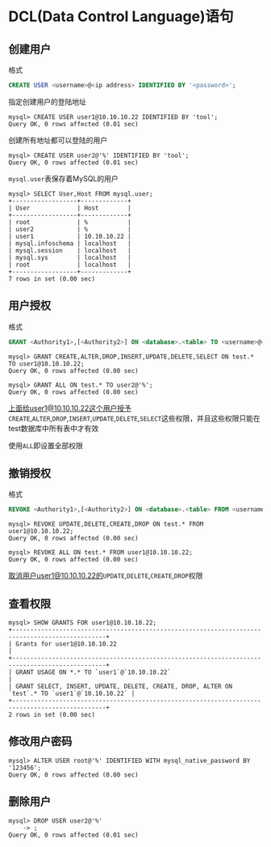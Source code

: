 # DCL(Data Control Language)语句



## 创建用户

格式

```sql
CREATE USER <username>@<ip address> IDENTIFIED BY '<password>';
```



指定创建用户的登陆地址

```shell
mysql> CREATE USER user1@10.10.10.22 IDENTIFIED BY 'tool';
Query OK, 0 rows affected (0.01 sec)

```



创建所有地址都可以登陆的用户

```shell
mysql> CREATE USER user2@'%' IDENTIFIED BY 'tool';
Query OK, 0 rows affected (0.01 sec)

```



`mysql.user`表保存着MySQL的用户

```shell
mysql> SELECT User,Host FROM mysql.user;
+------------------+-------------+
| User             | Host        |
+------------------+-------------+
| root             | %           |
| user2            | %           |
| user1            | 10.10.10.22 |
| mysql.infoschema | localhost   |
| mysql.session    | localhost   |
| mysql.sys        | localhost   |
| root             | localhost   |
+------------------+-------------+
7 rows in set (0.00 sec)

```





## 用户授权

格式

```sql
GRANT <Authority1>,[<Authority2>] ON <database>.<table> TO <username>@<ip address>;
```



```shell
mysql> GRANT CREATE,ALTER,DROP,INSERT,UPDATE,DELETE,SELECT ON test.* TO user1@10.10.10.22;
Query OK, 0 rows affected (0.00 sec)

mysql> GRANT ALL ON test.* TO user2@'%';
Query OK, 0 rows affected (0.00 sec)

```

上面给user1@10.10.10.22这个用户授予`CREATE`,`ALTER`,`DROP`,`INSERT`,`UPDATE`,`DELETE`,`SELECT`这些权限，并且这些权限只能在test数据库中所有表中才有效

使用`ALL`即设置全部权限



## 撤销授权

格式

```sql
REVOKE <Authority1>,[<Authority2>] ON <database>.<table> FROM <username>@<ip address>;
```



```shell
mysql> REVOKE UPDATE,DELETE,CREATE,DROP ON test.* FROM user1@10.10.10.22;
Query OK, 0 rows affected (0.00 sec)

mysql> REVOKE ALL ON test.* FROM user1@10.10.10.22;
Query OK, 0 rows affected (0.00 sec)

```

取消用户user1@10.10.10.22的`UPDATE`,`DELETE`,`CREATE`,`DROP`权限



## 查看权限

```shell
mysql> SHOW GRANTS FOR user1@10.10.10.22;
+------------------------------------------------------------------------------------------------+
| Grants for user1@10.10.10.22                                                                   |
+------------------------------------------------------------------------------------------------+
| GRANT USAGE ON *.* TO `user1`@`10.10.10.22`                                                    |
| GRANT SELECT, INSERT, UPDATE, DELETE, CREATE, DROP, ALTER ON `test`.* TO `user1`@`10.10.10.22` |
+------------------------------------------------------------------------------------------------+
2 rows in set (0.00 sec)

```



## 修改用户密码

```shell
mysql> ALTER USER root@'%' IDENTIFIED WITH mysql_native_password BY '123456';
Query OK, 0 rows affected (0.00 sec)

```





## 删除用户

```shell
mysql> DROP USER user2@'%'
    -> ;
Query OK, 0 rows affected (0.01 sec)

```



